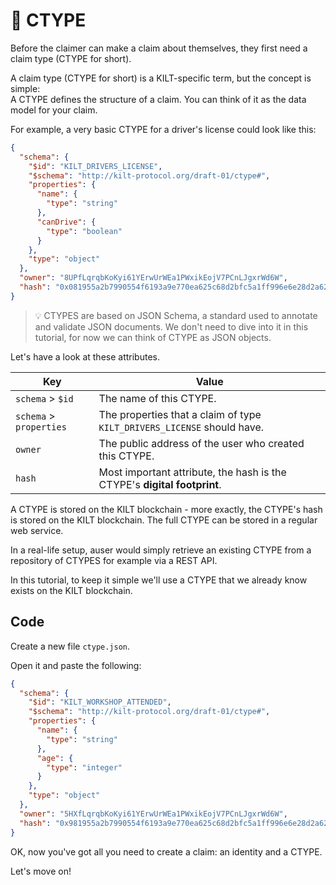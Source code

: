 # 💠 CTYPE

Before the <span class="label-role claimer">claimer</span> can make a claim about themselves, they first need a claim type (CTYPE for short).

A claim type (CTYPE for short) is a KILT-specific term, but the concept is simple:  
A CTYPE defines the structure of a claim. You can think of it as the data model for your claim.

For example, a very basic CTYPE for a driver's license could look like this:

```json
{
  "schema": {
    "$id": "KILT_DRIVERS_LICENSE",
    "$schema": "http://kilt-protocol.org/draft-01/ctype#",
    "properties": {
      "name": {
        "type": "string"
      },
      "canDrive": {
        "type": "boolean"
      }
    },
    "type": "object"
  },
  "owner": "8UPfLqrqbKoKyi61YErwUrWEa1PWxikEojV7PCnLJgxrWd6W",
  "hash": "0x081955a2b7990554f6193a9e770ea625c68d2bfc5a1ff996e6e28d2a620fae16"
}
```

> 💡 CTYPES are based on JSON Schema, a standard used to annotate and validate JSON documents. We don't need to dive into it in this tutorial, for now we can think of CTYPE as JSON objects.

Let's have a look at these attributes.

| Key                     | Value                                                                                                                 |
| ----------------------- | --------------------------------------------------------------------------------------------------------------------- |
| `schema` > `$id`        | The name of this CTYPE.                                                                                                |
| `schema` > `properties` | The properties that a claim of type `KILT_DRIVERS_LICENSE` should have.                                                |
| `owner`                 | The public address of the user who created this CTYPE.                                                                 |
| `hash`                  | Most important attribute, the hash is the CTYPE's **digital footprint**. |

A CTYPE is stored on the KILT blockchain - more exactly, the CTYPE's hash is stored on the KILT blockchain.
The full CTYPE can be stored in a regular web service.

In a real-life setup, auser would simply retrieve an existing CTYPE from a repository of CTYPES for example via a REST API.

In this tutorial, to keep it simple we'll use a CTYPE that we already know exists on the KILT blockchain.

## Code

Create a new file `ctype.json`.

Open it and paste the following:

```json
{
  "schema": {
    "$id": "KILT_WORKSHOP_ATTENDED",
    "$schema": "http://kilt-protocol.org/draft-01/ctype#",
    "properties": {
      "name": {
        "type": "string"
      },
      "age": {
        "type": "integer"
      }
    },
    "type": "object"
  },
  "owner": "5HXfLqrqbKoKyi61YErwUrWEa1PWxikEojV7PCnLJgxrWd6W",
  "hash": "0x981955a2b7990554f6193a9e770ea625c68d2bfc5a1ff996e6e28d2a620fae16"
}
```

OK, now you've got all you need to create a claim: an identity and a CTYPE.

Let's move on!

